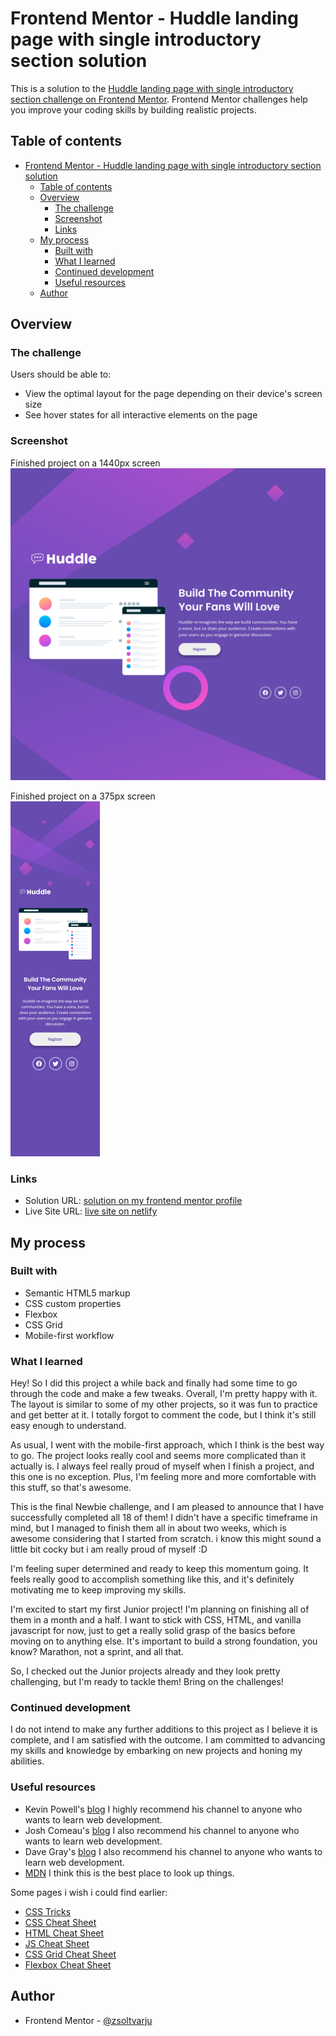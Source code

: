 # Frontend Mentor - Huddle landing page with single introductory section solution

This is a solution to the [Huddle landing page with single introductory section challenge on Frontend Mentor](https://www.frontendmentor.io/challenges/huddle-landing-page-with-a-single-introductory-section-B_2Wvxgi0). Frontend Mentor challenges help you improve your coding skills by building realistic projects. 

## Table of contents

- [Frontend Mentor - Huddle landing page with single introductory section solution](#frontend-mentor---huddle-landing-page-with-single-introductory-section-solution)
  - [Table of contents](#table-of-contents)
  - [Overview](#overview)
    - [The challenge](#the-challenge)
    - [Screenshot](#screenshot)
    - [Links](#links)
  - [My process](#my-process)
    - [Built with](#built-with)
    - [What I learned](#what-i-learned)
    - [Continued development](#continued-development)
    - [Useful resources](#useful-resources)
  - [Author](#author)


## Overview

### The challenge

Users should be able to:

- View the optimal layout for the page depending on their device's screen size
- See hover states for all interactive elements on the page

### Screenshot

Finished project on a 1440px screen
![Finished project on 1440px](solution/PC%20solution.png)

Finished project on a 375px screen
<br />
![Finished project on 375px](solution/Phone%20solution.png)

### Links

- Solution URL: [solution on my frontend mentor profile](https://www.frontendmentor.io/profile/zsoltvarju)
- Live Site URL: [live site on netlify](https://singular-piroshki-ca5a01.netlify.app/)

## My process

### Built with

- Semantic HTML5 markup
- CSS custom properties
- Flexbox
- CSS Grid
- Mobile-first workflow

### What I learned

Hey! So I did this project a while back and finally had some time to go through the code and make a few tweaks. Overall, I'm pretty happy with it. The layout is similar to some of my other projects, so it was fun to practice and get better at it. I totally forgot to comment the code, but I think it's still easy enough to understand.

As usual, I went with the mobile-first approach, which I think is the best way to go. The project looks really cool and seems more complicated than it actually is. I always feel really proud of myself when I finish a project, and this one is no exception. Plus, I'm feeling more and more comfortable with this stuff, so that's awesome.

This is the final Newbie challenge, and I am pleased to announce that I have successfully completed all 18 of them! I didn't have a specific timeframe in mind, but I managed to finish them all in about two weeks, which is awesome considering that I started from scratch.
i know this might sound a little bit cocky but i am really proud of myself :D

I'm feeling super determined and ready to keep this momentum going. It feels really good to accomplish something like this, and it's definitely motivating me to keep improving my skills.

I'm excited to start my first Junior project! I'm planning on finishing all of them in a month and a half. I want to stick with CSS, HTML, and vanilla javascript for now, just to get a really solid grasp of the basics before moving on to anything else. It's important to build a strong foundation, you know? Marathon, not a sprint, and all that.

So, I checked out the Junior projects already and they look pretty challenging, but I'm ready to tackle them! Bring on the challenges!


### Continued development

I do not intend to make any further additions to this project as I believe it is complete, and I am satisfied with the outcome. I am committed to advancing my skills and knowledge by embarking on new projects and honing my abilities.

### Useful resources

- Kevin Powell's  [blog](https://www.kevinpowell.co/) I highly recommend his channel to anyone who wants to learn web development.
- Josh Comeau's [blog](https://www.joshwcomeau.com/) I also recommend his channel to anyone who wants to learn web development.
- Dave Gray's [blog](https://daveceddia.com/) I also recommend his channel to anyone who wants to learn web development.
- [MDN](https://developer.mozilla.org/en-US/) I think this is the best place to look up things.

Some pages i wish i could find earlier:
- [CSS Tricks](https://css-tricks.com/)
- [CSS Cheat Sheet](https://htmlcheatsheet.com/css/)
- [HTML Cheat Sheet](https://htmlcheatsheet.com/)
- [JS Cheat Sheet](https://htmlcheatsheet.com/js/)
- [CSS Grid Cheat Sheet](https://grid.malven.co/)
- [Flexbox Cheat Sheet](https://flexbox.malven.co/)

## Author

- Frontend Mentor - [@zsoltvarju](https://www.frontendmentor.io/profile/zsoltvarju)

